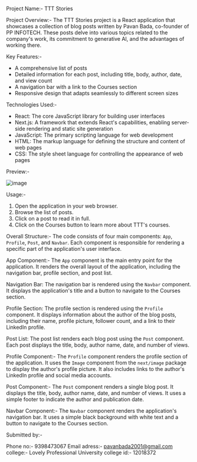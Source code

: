 Project Name:- TTT Stories

Project Overview:-
The TTT Stories project is a React application that showcases a collection of blog posts written by Pavan
Bada, co-founder of PP INFOTECH. These posts delve into various topics related to the company's work,
its commitment to generative AI, and the advantages of working there.

Key Features:-
- A comprehensive list of posts
- Detailed information for each post, including title, body, author, date, and view count
- A navigation bar with a link to the Courses section
- Responsive design that adapts seamlessly to different screen sizes

Technologies Used:-
- React: The core JavaScript library for building user interfaces
- Next.js: A framework that extends React's capabilities, enabling server-side rendering and static site
generation
- JavaScript: The primary scripting language for web development
- HTML: The markup language for defining the structure and content of web pages
- CSS: The style sheet language for controlling the appearance of web pages

Preview:-


![image](https://github.com/Pavanbada/TTT/assets/128687789/5eba8e79-2bb1-44b8-90ec-bb16dbe1f179)

Usage:-
1. Open the application in your web browser.
2. Browse the list of posts.
3. Click on a post to read it in full.
4. Click on the Courses button to learn more about TTT's courses.

Overall Structure:-
The code consists of four main components: `App`, `Profile`, `Post`, and `Navbar`. Each component is
responsible for rendering a specific part of the application's user interface.

App Component:-
The `App` component is the main entry point for the application. It renders the overall layout of the
application, including the navigation bar, profile section, and post list.

Navigation Bar: The navigation bar is rendered using the `Navbar` component. It displays the
application's title and a button to navigate to the Courses section.

Profile Section: The profile section is rendered using the `Profile` component. It displays information
about the author of the blog posts, including their name, profile picture, follower count, and a link to
their LinkedIn profile.

Post List: The post list renders each blog post using the `Post` component. Each post displays the title,
body, author name, date, and number of views.

Profile Component:-
The `Profile` component renders the profile section of the application. It uses the `Image` component
from the `next/image` package to display the author's profile picture. It also includes links to the
author's LinkedIn profile and social media accounts.

Post Component:-
The `Post` component renders a single blog post. It displays the title, body, author name, date, and
number of views. It uses a simple footer to indicate the author and publication date.

Navbar Component:-
The `Navbar` component renders the application's navigation bar. It uses a simple black background
with white text and a button to navigate to the Courses section.

Submitted by:-

Phone no:- 9398473067
Email adress:- pavanbada2001@gmail.com
college:- Lovely Professional University
college id:- 12018372
